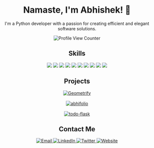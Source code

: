 <!-- Introduction -->
<h1 align="center">Namaste, I'm Abhishek! 👋</h1>
<p align="center">I'm a Python developer with a passion for creating efficient and elegant software solutions.</p>
<div align="center">
  <!-- View Counter -->
  <img src="https://komarev.com/ghpvc/?username=1abhi6&style=flat-square&color=blue" alt="Profile View Counter"/>

<!-- Skills -->
<h2 align="center">Skills</h2>
<p align="center">
  <img src="https://img.shields.io/badge/-Python-3776AB?style=flat-square&logo=python&logoColor=white">
  <img src="https://img.shields.io/badge/-HTML-E34F26?style=flat-square&logo=html5&logoColor=white">
  <img src="https://img.shields.io/badge/-CSS-1572B6?style=flat-square&logo=css3&logoColor=white">
  <img src="https://img.shields.io/badge/-JavaScript-F7DF1E?style=flat-square&logo=javascript&logoColor=black">
  <img src="https://img.shields.io/badge/-Flask-000000?style=flat-square&logo=flask&logoColor=white">
  <img src="https://img.shields.io/badge/-Django-092E20?style=flat-square&logo=django&logoColor=white">
  <img src="https://img.shields.io/badge/-SQL-4169E1?style=flat-square&logo=postgresql&logoColor=white">
  <img src="https://img.shields.io/badge/-MongoDB-47A248?style=flat-square&logo=mongodb&logoColor=white">
  <img src="https://img.shields.io/badge/-Git-F05032?style=flat-square&logo=git&logoColor=white">
  <img src="https://img.shields.io/badge/-Docker-2496ED?style=flat-square&logo=docker&logoColor=white">

</p>

<!-- Projects -->
<h2 align="center">Projects</h2>
<p align="center">
  <a href="https://github.com/1abhi6/Geometrify">
    <img src="https://github-readme-stats.vercel.app/api/pin/?username=1abhi6&repo=Geometrify&show_owner=true&" alt="Geometrify" />
  </a> <br><br>
  <a href="https://github.com/1abhi6/abhifolio">
    <img src="https://github-readme-stats.vercel.app/api/pin/?username=1abhi6&repo=abhifolio&show_owner=true&" alt="abhifolio" />
  </a><br><br>
  <a href="https://github.com/1abhi6/todo-flask">
    <img src="https://github-readme-stats.vercel.app/api/pin/?username=1abhi6&repo=todo-flask&show_owner=true&" alt="todo-flask" />
  </a>
</p>

<!-- Contact Me -->
<h2 align="center">Contact Me</h2>
<p align="center">
  <a href="mailto:abhi@getifyme.com">
    <img src="https://img.shields.io/badge/Email-D14836?style=for-the-badge&logo=gmail&logoColor=white" alt="Email">
  </a>
  <a href="https://linkedin.com/in/codeabhi">
    <img src="https://img.shields.io/badge/LinkedIn-0077B5?style=for-the-badge&logo=linkedin&logoColor=white" alt="LinkedIn">
  </a>
  <a href="https://twitter.com/Fast_Abhi">
    <img src="https://img.shields.io/badge/Twitter-1DA1F2?style=for-the-badge&logo=twitter&logoColor=white" alt="Twitter">
  </a>
  <a href="https://getifyme.com/">
    <img src="https://img.shields.io/badge/Website-000000?style=for-the-badge&logo=google-chrome&logoColor=white" alt="Website">
  </a>
</p>
